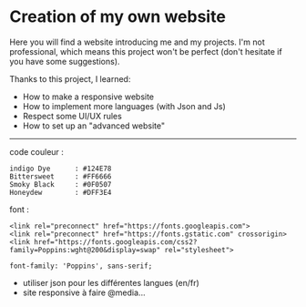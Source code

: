 <h1>Creation of my own website</h1>
  
Here you will find a website introducing me and my projects. I'm not professional, which means this project won't be perfect (don't hesitate if you have some suggestions).

Thanks to this project, I learned:
- How to make a responsive website
- How to implement more languages (with Json and Js)
- Respect some UI/UX rules
- How to set up an "advanced website"


_____________


code couleur :  
```
indigo Dye      : #124E78  
Bittersweet     : #FF6666  
Smoky Black     : #0F0507  
Honeydew        : #DFF3E4  
```
font :
```
<link rel="preconnect" href="https://fonts.googleapis.com">
<link rel="preconnect" href="https://fonts.gstatic.com" crossorigin>
<link href="https://fonts.googleapis.com/css2?family=Poppins:wght@200&display=swap" rel="stylesheet">

font-family: 'Poppins', sans-serif;
```
- utiliser json pour les différentes langues (en/fr)
- site responsive à faire @media...

